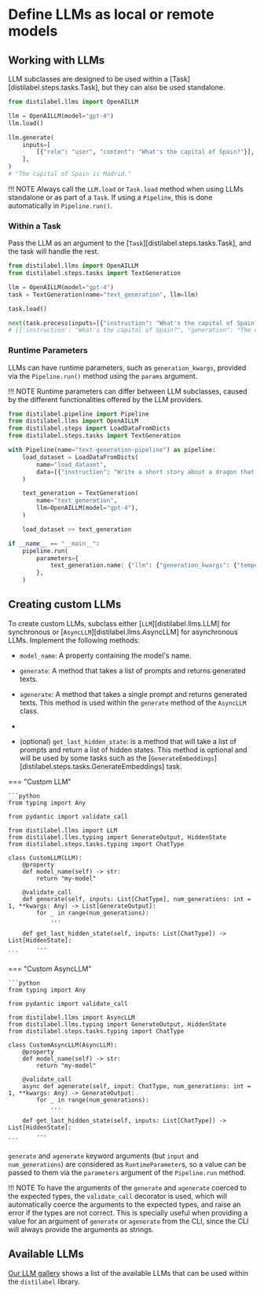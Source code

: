 # Define LLMs as local or remote models

## Working with LLMs

LLM subclasses are designed to be used within a [Task][distilabel.steps.tasks.Task], but they can also be used standalone.

```python
from distilabel.llms import OpenAILLM

llm = OpenAILLM(model="gpt-4")
llm.load()

llm.generate(
    inputs=[
        [{"role": "user", "content": "What's the capital of Spain?"}],
    ],
)
# "The capital of Spain is Madrid."
```

!!! NOTE
    Always call the `LLM.load` or `Task.load` method when using LLMs standalone or as part of a `Task`. If using a `Pipeline`, this is done automatically in `Pipeline.run()`.

### Within a Task

Pass the LLM as an argument to the [`Task`][distilabel.steps.tasks.Task], and the task will handle the rest.

```python
from distilabel.llms import OpenAILLM
from distilabel.steps.tasks import TextGeneration

llm = OpenAILLM(model="gpt-4")
task = TextGeneration(name="text_generation", llm=llm)

task.load()

next(task.process(inputs=[{"instruction": "What's the capital of Spain?"}]))
# [{'instruction': "What's the capital of Spain?", "generation": "The capital of Spain is Madrid."}]
```

### Runtime Parameters

LLMs can have runtime parameters, such as `generation_kwargs`, provided via the `Pipeline.run()` method using the `params` argument.

!!! NOTE
    Runtime parameters can differ between LLM subclasses, caused by the different functionalities offered by the LLM providers.

```python
from distilabel.pipeline import Pipeline
from distilabel.llms import OpenAILLM
from distilabel.steps import LoadDataFromDicts
from distilabel.steps.tasks import TextGeneration

with Pipeline(name="text-generation-pipeline") as pipeline:
    load_dataset = LoadDataFromDicts(
        name="load_dataset",
        data=[{"instruction": "Write a short story about a dragon that saves a princess from a tower."}],
    )

    text_generation = TextGeneration(
        name="text_generation",
        llm=OpenAILLM(model="gpt-4"),
    )

    load_dataset >> text_generation

if __name__ == "__main__":
    pipeline.run(
        parameters={
            text_generation.name: {"llm": {"generation_kwargs": {"temperature": 0.3}}},
        },
    )
```

## Creating custom LLMs

To create custom LLMs, subclass either [`LLM`][distilabel.llms.LLM] for synchronous or [`AsyncLLM`][distilabel.llms.AsyncLLM] for asynchronous LLMs. Implement the following methods:

* `model_name`: A property containing the model's name.

* `generate`: A method that takes a list of prompts and returns generated texts.

* `agenerate`: A method that takes a single prompt and returns generated texts. This method is used within the `generate` method of the `AsyncLLM` class.
*
* (optional) `get_last_hidden_state`: is a method that will take a list of prompts and return a list of hidden states. This method is optional and will be used by some tasks such as the [`GenerateEmbeddings`][distilabel.steps.tasks.GenerateEmbeddings] task.


=== "Custom LLM"

    ```python
    from typing import Any

    from pydantic import validate_call

    from distilabel.llms import LLM
    from distilabel.llms.typing import GenerateOutput, HiddenState
    from distilabel.steps.tasks.typing import ChatType

    class CustomLLM(LLM):
        @property
        def model_name(self) -> str:
            return "my-model"

        @validate_call
        def generate(self, inputs: List[ChatType], num_generations: int = 1, **kwargs: Any) -> List[GenerateOutput]:
            for _ in range(num_generations):
                ...

        def get_last_hidden_state(self, inputs: List[ChatType]) -> List[HiddenState]:
            ...
    ```

=== "Custom AsyncLLM"

    ```python
    from typing import Any

    from pydantic import validate_call

    from distilabel.llms import AsyncLLM
    from distilabel.llms.typing import GenerateOutput, HiddenState
    from distilabel.steps.tasks.typing import ChatType

    class CustomAsyncLLM(AsyncLLM):
        @property
        def model_name(self) -> str:
            return "my-model"

        @validate_call
        async def agenerate(self, input: ChatType, num_generations: int = 1, **kwargs: Any) -> GenerateOutput:
            for _ in range(num_generations):
                ...

        def get_last_hidden_state(self, inputs: List[ChatType]) -> List[HiddenState]:
            ...
    ```

`generate` and `agenerate` keyword arguments (but `input` and `num_generations`) are considered as `RuntimeParameter`s, so a value can be passed to them via the `parameters` argument of the `Pipeline.run` method.

!!! NOTE
    To have the arguments of the `generate` and `agenerate` coerced to the expected types, the `validate_call` decorator is used, which will automatically coerce the arguments to the expected types, and raise an error if the types are not correct. This is specially useful when providing a value for an argument of `generate` or `agenerate` from the CLI, since the CLI will always provide the arguments as strings.

## Available LLMs

[Our LLM gallery](/distilabel/components-gallery/llms/) shows a list of the available LLMs that can be used within the `distilabel` library.
